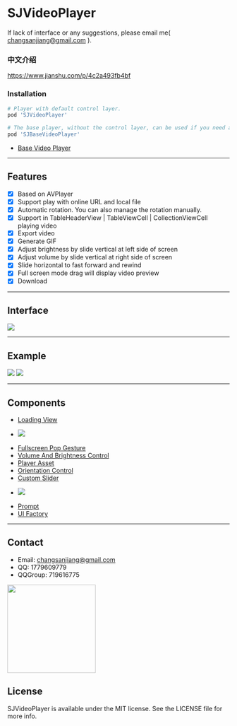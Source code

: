 # SJVideoPlayer

If lack of interface or any suggestions, please email me( changsanjiang@gmail.com ).

### 中文介绍
https://www.jianshu.com/p/4c2a493fb4bf

### Installation
```ruby
# Player with default control layer.
pod 'SJVideoPlayer'

# The base player, without the control layer, can be used if you need a custom control layer.
pod 'SJBaseVideoPlayer'
```
- [Base Video Player](https://github.com/changsanjiang/SJBaseVideoPlayer)

___

## Features
- [x] Based on AVPlayer
- [x] Support play with online URL and local file
- [x] Automatic rotation. You can also manage the rotation manually.
- [x] Support in TableHeaderView | TableViewCell | CollectionViewCell playing video
- [x] Export video
- [x] Generate GIF
- [x] Adjust brightness by slide vertical at left side of screen
- [x] Adjust volume by slide vertical at right side of screen
- [x] Slide horizontal to fast forward and rewind
- [x] Full screen mode drag will display video preview
- [x] Download
___

## Interface
<img src="https://github.com/changsanjiang/SJBaseVideoPlayer/blob/master/Project/SJBaseVideoPlayer.png" />

___

## Example
<img src="https://github.com/changsanjiang/SJVideoPlayer/blob/master/SJVideoPlayerProject/SJVideoPlayerProject/play.gif" />
<img src="https://github.com/changsanjiang/SJVideoPlayer/blob/master/SJVideoPlayerProject/SJVideoPlayerProject/export.gif" />

___

## Components
* [Loading View](https://github.com/changsanjiang/SJLoadingView)
- <img src="https://github.com/changsanjiang/SJVideoPlayer/blob/master/SJVideoPlayerProject/SJVideoPlayerProject/loading.gif" />
* [Fullscreen Pop Gesture](https://github.com/changsanjiang/SJFullscreenPopGesture)<br/>
* [Volume And Brightness Control](https://github.com/changsanjiang/SJVolBrigControl)
* [Player Asset](https://github.com/changsanjiang/SJVideoPlayerAssetCarrier)
* [Orientation Control](https://github.com/changsanjiang/SJOrentationObserver)
* [Custom Slider](https://github.com/changsanjiang/SJSlider)
- <img src="https://github.com/changsanjiang/SJVideoPlayer/blob/master/SJVideoPlayerProject/SJVideoPlayerProject/slider.gif" />
* [Prompt](https://github.com/changsanjiang/SJPrompt)
* [UI Factory](https://github.com/changsanjiang/SJUIFactory)
___

## Contact
* Email: changsanjiang@gmail.com
* QQ: 1779609779
* QQGroup: 719616775 
<img src="https://github.com/changsanjiang/SJVideoPlayer/blob/master/SJVideoPlayerProject/SJVideoPlayerProject/Group.jpeg" width="200"  />

## License
SJVideoPlayer is available under the MIT license. See the LICENSE file for more info.
